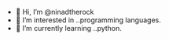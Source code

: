 - 👋 Hi, I’m @ninadtherock
- 👀 I’m interested in ..programming languages.
- 🌱 I’m currently learning ..python.


<!---
ninadtherock/ninadtherock is a ✨ special ✨ repository because its `README.md` (this file) appears on your GitHub profile.
You can click the Preview link to take a look at your changes.
--->
